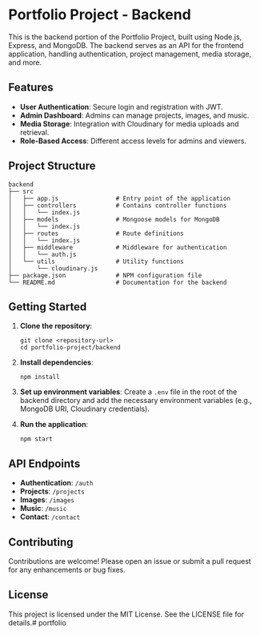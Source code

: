 # Portfolio Project - Backend

This is the backend portion of the Portfolio Project, built using Node.js, Express, and MongoDB. The backend serves as an API for the frontend application, handling authentication, project management, media storage, and more.

## Features

- **User Authentication**: Secure login and registration with JWT.
- **Admin Dashboard**: Admins can manage projects, images, and music.
- **Media Storage**: Integration with Cloudinary for media uploads and retrieval.
- **Role-Based Access**: Different access levels for admins and viewers.

## Project Structure

```
backend
├── src
│   ├── app.js                # Entry point of the application
│   ├── controllers           # Contains controller functions
│   │   └── index.js
│   ├── models                # Mongoose models for MongoDB
│   │   └── index.js
│   ├── routes                # Route definitions
│   │   └── index.js
│   ├── middleware            # Middleware for authentication
│   │   └── auth.js
│   └── utils                 # Utility functions
│       └── cloudinary.js
├── package.json              # NPM configuration file
└── README.md                 # Documentation for the backend
```

## Getting Started

1. **Clone the repository**:
   ```
   git clone <repository-url>
   cd portfolio-project/backend
   ```

2. **Install dependencies**:
   ```
   npm install
   ```

3. **Set up environment variables**:
   Create a `.env` file in the root of the backend directory and add the necessary environment variables (e.g., MongoDB URI, Cloudinary credentials).

4. **Run the application**:
   ```
   npm start
   ```

## API Endpoints

- **Authentication**: `/auth`
- **Projects**: `/projects`
- **Images**: `/images`
- **Music**: `/music`
- **Contact**: `/contact`

## Contributing

Contributions are welcome! Please open an issue or submit a pull request for any enhancements or bug fixes.

## License

This project is licensed under the MIT License. See the LICENSE file for details.# portfolio
